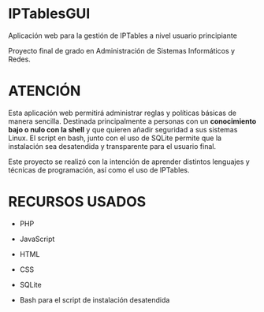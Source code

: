 # IPTablesGUI
Aplicación web para la gestión de IPTables a nivel usuario principiante

Proyecto final de grado en Administración de Sistemas Informáticos y Redes.

# ATENCIÓN

Esta aplicación web permitirá administrar reglas y políticas básicas de manera sencilla.
Destinada principalmente a personas con un **conocimiento bajo o nulo con la shell** y que quieren añadir seguridad a sus sistemas Linux.
El script en bash, junto con el uso de SQLite permite que la instalación sea desatendida y transparente para el usuario final.

Este proyecto se realizó con la intención de aprender distintos lenguajes y técnicas de programación, así como el uso de IPTables.

# RECURSOS USADOS

- PHP
- JavaScript
- HTML
- CSS

- SQLite

- Bash para el script de instalación desatendida

